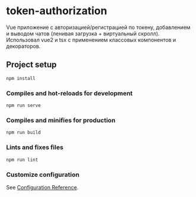 # token-authorization

Vue приложение с авторизацией/регистрацией по токену, добавлением и выводом чатов (ленивая загрузка + виртуальный скролл). Использовал vue2 и tsx с применением классовых компонентов и декораторов.

## Project setup
```
npm install
```

### Compiles and hot-reloads for development
```
npm run serve
```

### Compiles and minifies for production
```
npm run build
```

### Lints and fixes files
```
npm run lint
```

### Customize configuration
See [Configuration Reference](https://cli.vuejs.org/config/).
